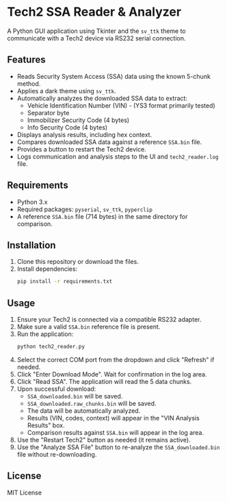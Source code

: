 # Tech2 SSA Reader & Analyzer

A Python GUI application using Tkinter and the `sv_ttk` theme to communicate with a Tech2 device via RS232 serial connection.

## Features

*   Reads Security System Access (SSA) data using the known 5-chunk method.
*   Applies a dark theme using `sv_ttk`.
*   Automatically analyzes the downloaded SSA data to extract:
    *   Vehicle Identification Number (VIN) - (YS3 format primarily tested)
    *   Separator byte
    *   Immobilizer Security Code (4 bytes)
    *   Info Security Code (4 bytes)
*   Displays analysis results, including hex context.
*   Compares downloaded SSA data against a reference `SSA.bin` file.
*   Provides a button to restart the Tech2 device.
*   Logs communication and analysis steps to the UI and `tech2_reader.log` file.

## Requirements

*   Python 3.x
*   Required packages: `pyserial`, `sv_ttk`, `pyperclip`
*   A reference `SSA.bin` file (714 bytes) in the same directory for comparison.

## Installation

1.  Clone this repository or download the files.
2.  Install dependencies:
    ```bash
    pip install -r requirements.txt
    ```

## Usage

1.  Ensure your Tech2 is connected via a compatible RS232 adapter.
2.  Make sure a valid `SSA.bin` reference file is present.
3.  Run the application:
    ```bash
    python tech2_reader.py
    ```
4.  Select the correct COM port from the dropdown and click "Refresh" if needed.
5.  Click "Enter Download Mode". Wait for confirmation in the log area.
6.  Click "Read SSA". The application will read the 5 data chunks.
7.  Upon successful download:
    *   `SSA_downloaded.bin` will be saved.
    *   `SSA_downloaded.raw_chunks.bin` will be saved.
    *   The data will be automatically analyzed.
    *   Results (VIN, codes, context) will appear in the "VIN Analysis Results" box.
    *   Comparison results against `SSA.bin` will appear in the log area.
8.  Use the "Restart Tech2" button as needed (it remains active).
9.  Use the "Analyze SSA File" button to re-analyze the `SSA_downloaded.bin` file without re-downloading.

## License

MIT License 